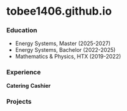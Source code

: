 # tobee1406.github.io

### Education
- Energy Systems, Master (2025-2027)
- Energy Systems, Bachelor (2022-2025)
- Mathematics & Physics, HTX (2019-2022)

### Experience
**Catering**
**Cashier**

### Projects
